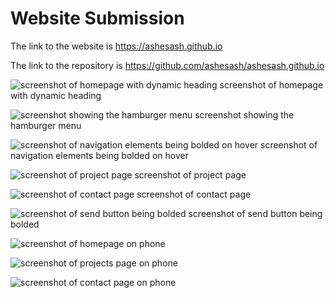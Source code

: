 # Website Submission

The link to the website is https://ashesash.github.io

The link to the repository is https://github.com/ashesash/ashesash.github.io

![screenshot of homepage with dynamic heading](./screenshots/ss1.png)
screenshot of homepage with dynamic heading

![screenshot showing the hamburger menu](./screenshots/ss2.png)
screenshot showing the hamburger menu

![screenshot of navigation elements being bolded on hover](/screenshots/ss3.png)
screenshot of navigation elements being bolded on hover

![screenshot of project page](./screenshots/ss4.png)
screenshot of project page

![screenshot of contact page](./screenshots/ss5.png)
screenshot of contact page

![screenshot of send button being bolded](./screenshots/ss6.png)
screenshot of send button being bolded

![screenshot of homepage on phone](./screenshots/ss7.png)


![screenshot of projects page on phone](./screenshots/ss8.png)


![screenshot of contact page on phone](./screenshots/ss9.png)

